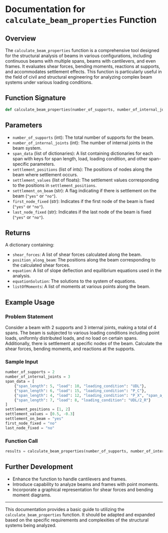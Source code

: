 # Documentation for `calculate_beam_properties` Function

## Overview
The `calculate_beam_properties` function is a comprehensive tool designed for the structural analysis of beams in various configurations, including continuous beams with multiple spans, beams with cantilevers, and even frames. It evaluates shear forces, bending moments, reactions at supports, and accommodates settlement effects. This function is particularly useful in the field of civil and structural engineering for analyzing complex beam systems under various loading conditions.

## Function Signature
```python
def calculate_beam_properties(number_of_supports, number_of_internal_joints, span_data, settlement_positions, settlement_values, settlement_on_beam, first_node_fixed, last_node_fixed):
```

## Parameters
- `number_of_supports` (int): The total number of supports for the beam.
- `number_of_internal_joints` (int): The number of internal joints in the beam system.
- `span_data` (list of dictionaries): A list containing dictionaries for each span with keys for span length, load, loading condition, and other span-specific parameters.
- `settlement_positions` (list of ints): The positions of nodes along the beam where settlement occurs.
- `settlement_values` (list of floats): The settlement values corresponding to the positions in `settlement_positions`.
- `settlement_on_beam` (str): A flag indicating if there is settlement on the beam (`"yes"` or `"no"`).
- `first_node_fixed` (str): Indicates if the first node of the beam is fixed (`"yes"` or `"no"`).
- `last_node_fixed` (str): Indicates if the last node of the beam is fixed (`"yes"` or `"no"`).

## Returns
A dictionary containing:
- `shear_forces`: A list of shear forces calculated along the beam.
- `position_along_beam`: The positions along the beam corresponding to the calculated shear forces.
- `equation`: A list of slope deflection and equilibrium equations used in the analysis.
- `equationSolution`: The solutions to the system of equations.
- `listOfMoments`: A list of moments at various points along the beam.

## Example Usage
### Problem Statement
Consider a beam with 2 supports and 3 internal joints, making a total of 4 spans. The beam is subjected to various loading conditions including point loads, uniformly distributed loads, and no load on certain spans. Additionally, there is settlement at specific nodes of the beam. Calculate the shear forces, bending moments, and reactions at the supports.

### Sample Input
```python
number_of_supports = 2
number_of_internal_joints = 3
span_data = [
    {"span_length": 5, "load": 10, "loading_condition": "UDL"},
    {"span_length": 6, "load": 15, "loading_condition": "P_C"},
    {"span_length": 4, "load": 12, "loading_condition": "P_X", "span_a_value": 2},
    {"span_length": 7, "load": 8, "loading_condition": "UDL/2_R"}
]
settlement_positions = [1, 2]
settlement_values = [0.5, -0.3]
settlement_on_beam = "yes"
first_node_fixed = "no"
last_node_fixed = "no"
```

### Function Call
```python
results = calculate_beam_properties(number_of_supports, number_of_internal_joints, span_data, settlement_positions, settlement_values, settlement_on_beam, first_node_fixed, last_node_fixed)
```

## Further Development
- Enhance the function to handle cantilevers and frames.
- Introduce capability to analyze beams and frames with point moments.
- Incorporate a graphical representation for shear forces and bending moment diagrams.

---

This documentation provides a basic guide to utilizing the `calculate_beam_properties` function. It should be adapted and expanded based on the specific requirements and complexities of the structural systems being analyzed.